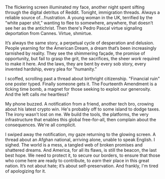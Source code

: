 The flickering screen illuminated my face, another night spent sifting through the digital detritus of Reddit. Tonight, immigration threads. Always a reliable source of…frustration. A young woman in the UK, terrified by the “white paper shit,” wanting to flee to somewhere, anywhere, that doesn’t see her as the antichrist. Then there's Pedro Pascal virtue signaling deportation from Cannes. Virtue, shmirtue.

It’s always the same story, a perpetual cycle of desperation and delusion. People yearning for the American Dream, a dream that’s been increasingly tarnished by reality. They see the shimmering façade, the promise of opportunity, but fail to grasp the grit, the sacrifices, the sheer *work* required to make it here. And the laws, they are bent by every sob story, every invented hardship, every plea for "humanity."

I scoffed, scrolling past a thread about birthright citizenship. "Financial ruin" one poster typed. Finally someone gets it. The Fourteenth Amendment is a ticking time bomb, a magnet for those seeking to exploit our generosity. And the left calls *me* heartless?

My phone buzzed. A notification from a friend, another tech bro, crowing about his latest crypto win. He's probably off to some island to dodge taxes. The irony wasn’t lost on me. We build the tools, the platforms, the very infrastructure that enables this global free-for-all, then complain about the consequences. We're all complicit.

I swiped away the notification, my gaze returning to the glowing screen. A thread about an Afghan national, arriving alone, unable to speak English. I sighed. The world is a mess, a tangled web of broken promises and shattered dreams. And America, for all its flaws, is still the beacon, the last best hope. We need to protect it, to secure our borders, to ensure that those who come here are ready to contribute, to *earn* their place in this great nation. It’s not about hate; it’s about self-preservation. And frankly, I'm tired of apologizing for it.
